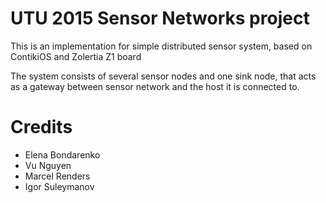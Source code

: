 # UTU 2015 Sensor Networks project

This is an implementation for simple distributed sensor system, based on ContikiOS and Zolertia Z1 board

The system consists of several sensor nodes and one sink node, that acts as a gateway between sensor network and the host it is connected to.

# Credits

- Elena Bondarenko
- Vu Nguyen
- Marcel Renders
- Igor Suleymanov
